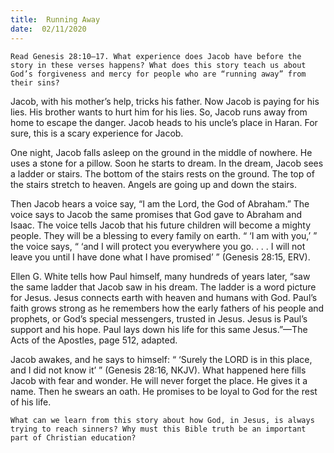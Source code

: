 ```yaml
---
title:  Running Away 
date:  02/11/2020
---
```


`Read Genesis 28:10–17. What experience does Jacob have before the story in these verses happens? What does this story teach us about God’s forgiveness and mercy for people who are “running away” from their sins?`

Jacob, with his mother’s help, tricks his father. Now Jacob is paying for his lies. His brother wants to hurt him for his lies. So, Jacob runs away from home to escape the danger. Jacob heads to his uncle’s place in Haran. For sure, this is a scary experience for Jacob.

One night, Jacob falls asleep on the ground in the middle of nowhere. He uses a stone for a pillow. Soon he starts to dream. In the dream, Jacob sees a ladder or stairs. The bottom of the stairs rests on the ground. The top of the stairs stretch to heaven. Angels are going up and down the stairs.

Then Jacob hears a voice say, “I am the Lord, the God of Abraham.” The voice says to Jacob the same promises that God gave to Abraham and Isaac. The voice tells Jacob that his future children will become a mighty people. They will be a blessing to every family on earth. “ ‘I am with you,’ ” the voice says, “ ‘and I will protect you everywhere you go. . . . I will not leave you until I have done what I have promised’ ” (Genesis 28:15, ERV).

Ellen G. White tells how Paul himself, many hundreds of years later, “saw the same ladder that Jacob saw in his dream. The ladder is a word picture for Jesus. Jesus connects earth with heaven and humans with God. Paul’s faith grows strong as he remembers how the early fathers of his people and prophets, or God’s special messengers, trusted in Jesus. Jesus is Paul’s support and his hope. Paul lays down his life for this same Jesus.”—The Acts of the Apostles, page 512, adapted.

Jacob awakes, and he says to himself: “ ‘Surely the LORD is in this place, and I did not know it’ ” (Genesis 28:16, NKJV). What happened here fills Jacob with fear and wonder. He will never forget the place. He gives it a name. Then he swears an oath. He promises to be loyal to God for the rest of his life.

`What can we learn from this story about how God, in Jesus, is always trying to reach sinners? Why must this Bible truth be an important part of Christian education?`